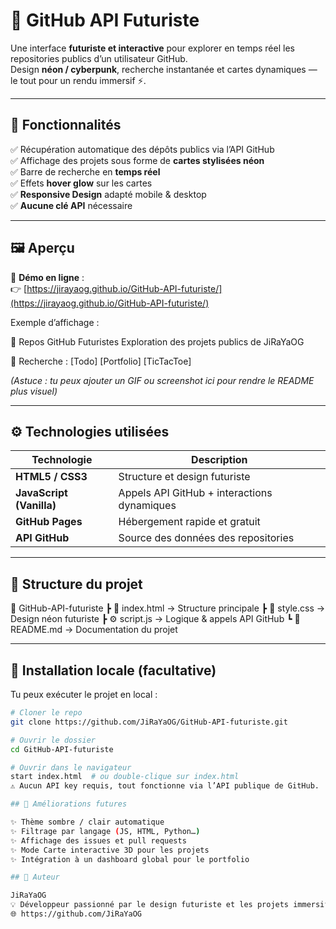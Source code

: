 # 🚀 GitHub API Futuriste

Une interface **futuriste et interactive** pour explorer en temps réel les repositories publics d’un utilisateur GitHub.  
Design **néon / cyberpunk**, recherche instantanée et cartes dynamiques — le tout pour un rendu immersif ⚡.

---

## 🧩 Fonctionnalités

✅ Récupération automatique des dépôts publics via l’API GitHub  
✅ Affichage des projets sous forme de **cartes stylisées néon**  
✅ Barre de recherche en **temps réel**  
✅ Effets **hover glow** sur les cartes  
✅ **Responsive Design** adapté mobile & desktop  
✅ **Aucune clé API** nécessaire

---

## 🖼️ Aperçu

🔗 **Démo en ligne** :  
👉 [https://jirayaog.github.io/GitHub-API-futuriste/](https://jirayaog.github.io/GitHub-API-futuriste/)

Exemple d’affichage :  

🚀 Repos GitHub Futuristes
Exploration des projets publics de JiRaYaOG

🔎 Recherche : [Todo] [Portfolio] [TicTacToe]

*(Astuce : tu peux ajouter un GIF ou screenshot ici pour rendre le README plus visuel)*

---

## ⚙️ Technologies utilisées

| Technologie | Description |
|------------|-------------|
| **HTML5 / CSS3** | Structure et design futuriste |
| **JavaScript (Vanilla)** | Appels API GitHub + interactions dynamiques |
| **GitHub Pages** | Hébergement rapide et gratuit |
| **API GitHub** | Source des données des repositories |

---

## 📁 Structure du projet

📂 GitHub-API-futuriste
┣ 📜 index.html → Structure principale
┣ 🎨 style.css → Design néon futuriste
┣ ⚙️ script.js → Logique & appels API GitHub
┗ 📘 README.md → Documentation du projet

---

## 🚀 Installation locale (facultative)

Tu peux exécuter le projet en local :  

```bash
# Cloner le repo
git clone https://github.com/JiRaYaOG/GitHub-API-futuriste.git

# Ouvrir le dossier
cd GitHub-API-futuriste

# Ouvrir dans le navigateur
start index.html  # ou double-clique sur index.html
⚠️ Aucun API key requis, tout fonctionne via l’API publique de GitHub.

## 🧠 Améliorations futures

✨ Thème sombre / clair automatique
✨ Filtrage par langage (JS, HTML, Python…)
✨ Affichage des issues et pull requests
✨ Mode Carte interactive 3D pour les projets
✨ Intégration à un dashboard global pour le portfolio

## 👤 Auteur

JiRaYaOG
💡 Développeur passionné par le design futuriste et les projets immersifs.
🌐 https://github.com/JiRaYaOG
